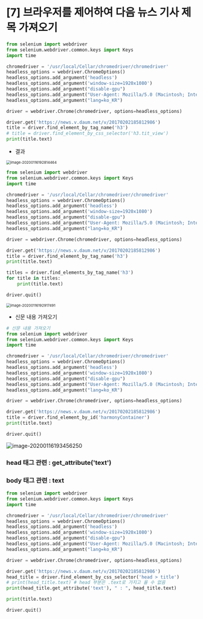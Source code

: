 # [7] 브라우저를 제어하여 다음 뉴스 기사 제목 가져오기

```python
from selenium import webdriver
from selenium.webdriver.common.keys import Keys
import time

chromedriver = '/usr/local/Cellar/chromedriver/chromedriver'
headless_options = webdriver.ChromeOptions()
headless_options.add_argument('headless')
headless_options.add_argument('window-size=1920x1080')
headless_options.add_argument("disable-gpu")
headless_options.add_argument("User-Agent: Mozilla/5.0 (Macintosh; Intel Mac OS X 10_14_4) AppleWebKit/537.36")
headless_options.add_argument("lang=ko_KR")

driver = webdriver.Chrome(chromedriver, options=headless_options)

driver.get('https://news.v.daum.net/v/20170202185812986')
title = driver.find_element_by_tag_name('h3') 
# title = driver.find_element_by_css_selector('h3.tit_view')
print(title.text)
```

- 결과

<img src="/Users/yegenieee/Desktop/yeGenieee_Github_TIL/image/crawling/7_1_title_result.png" alt="image-20200116192814464" style="zoom:67%;" />

```python
from selenium import webdriver
from selenium.webdriver.common.keys import Keys
import time

chromedriver = '/usr/local/Cellar/chromedriver/chromedriver'
headless_options = webdriver.ChromeOptions()
headless_options.add_argument('headless')
headless_options.add_argument('window-size=1920x1080')
headless_options.add_argument("disable-gpu")
headless_options.add_argument("User-Agent: Mozilla/5.0 (Macintosh; Intel Mac OS X 10_14_4) AppleWebKit/537.36")
headless_options.add_argument("lang=ko_KR")

driver = webdriver.Chrome(chromedriver, options=headless_options)

driver.get('https://news.v.daum.net/v/20170202185812986')
title = driver.find_element_by_tag_name('h3')
print(title.text)

titles = driver.find_elements_by_tag_name('h3')
for title in titles:
    print(title.text)

driver.quit()
```

<img src="/Users/yegenieee/Desktop/yeGenieee_Github_TIL/image/crawling/7_2_title_result.png" alt="image-20200116192917491" style="zoom:67%;" />



- 신문 내용 가져오기

```python
# 신문 내용 가져오기
from selenium import webdriver
from selenium.webdriver.common.keys import Keys
import time

chromedriver = '/usr/local/Cellar/chromedriver/chromedriver'
headless_options = webdriver.ChromeOptions()
headless_options.add_argument('headless')
headless_options.add_argument('window-size=1920x1080')
headless_options.add_argument("disable-gpu")
headless_options.add_argument("User-Agent: Mozilla/5.0 (Macintosh; Intel Mac OS X 10_14_4) AppleWebKit/537.36")
headless_options.add_argument("lang=ko_KR")

driver = webdriver.Chrome(chromedriver, options=headless_options)

driver.get('https://news.v.daum.net/v/20170202185812986')
title = driver.find_element_by_id('harmonyContainer')
print(title.text)

driver.quit()
```

![image-20200116193456250](/Users/yegenieee/Desktop/yeGenieee_Github_TIL/image/crawling/7_3_article_result.png)

### head 태그 관련 : get_attribute('text')

### body 태그 관련 : text

```python
from selenium import webdriver
from selenium.webdriver.common.keys import Keys
import time

chromedriver = '/usr/local/Cellar/chromedriver/chromedriver'
headless_options = webdriver.ChromeOptions()
headless_options.add_argument('headless')
headless_options.add_argument('window-size=1920x1080')
headless_options.add_argument("disable-gpu")
headless_options.add_argument("User-Agent: Mozilla/5.0 (Macintosh; Intel Mac OS X 10_14_4) AppleWebKit/537.36")
headless_options.add_argument("lang=ko_KR")

driver = webdriver.Chrome(chromedriver, options=headless_options)

driver.get('https://news.v.daum.net/v/20170202185812986')
head_title = driver.find_element_by_css_selector('head > title')
# print(head_title.text) # head 부분은 .text로 가지고 올 수 없음
print(head_title.get_attribute('text'), " : ", head_title.text)

print(title.text)

driver.quit()
```



